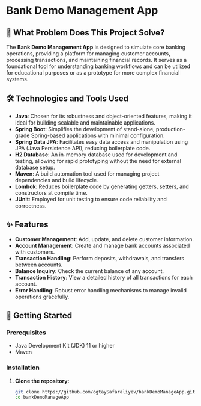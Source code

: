 # Bank Demo Management App

## 🧩 What Problem Does This Project Solve?

The **Bank Demo Management App** is designed to simulate core banking operations, providing a platform for managing customer accounts, processing transactions, and maintaining financial records. It serves as a foundational tool for understanding banking workflows and can be utilized for educational purposes or as a prototype for more complex financial systems.

## 🛠️ Technologies and Tools Used

- **Java**: Chosen for its robustness and object-oriented features, making it ideal for building scalable and maintainable applications.
- **Spring Boot**: Simplifies the development of stand-alone, production-grade Spring-based applications with minimal configuration.
- **Spring Data JPA**: Facilitates easy data access and manipulation using JPA (Java Persistence API), reducing boilerplate code.
- **H2 Database**: An in-memory database used for development and testing, allowing for rapid prototyping without the need for external database setup.
- **Maven**: A build automation tool used for managing project dependencies and build lifecycle.
- **Lombok**: Reduces boilerplate code by generating getters, setters, and constructors at compile time.
- **JUnit**: Employed for unit testing to ensure code reliability and correctness.

## ✨ Features

- **Customer Management**: Add, update, and delete customer information.
- **Account Management**: Create and manage bank accounts associated with customers.
- **Transaction Handling**: Perform deposits, withdrawals, and transfers between accounts.
- **Balance Inquiry**: Check the current balance of any account.
- **Transaction History**: View a detailed history of all transactions for each account.
- **Error Handling**: Robust error handling mechanisms to manage invalid operations gracefully.

## 🚀 Getting Started

### Prerequisites

- Java Development Kit (JDK) 11 or higher
- Maven

### Installation

1. **Clone the repository:**

   ```bash
   git clone https://github.com/ogtaySafaraliyev/bankDemoManageApp.git
   cd bankDemoManageApp
